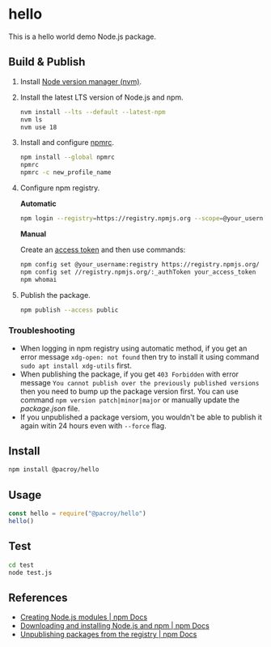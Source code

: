 # hello

This is a hello world demo Node.js package.

## Build & Publish

1. Install [Node version manager (nvm)](https://github.com/nvm-sh/nvm#installing-and-updating).
2. Install the latest LTS version of Node.js and npm.

   ```sh
   nvm install --lts --default --latest-npm
   nvm ls
   nvm use 18
   ```

3. Install and configure [npmrc](https://www.npmjs.com/package/npmrc).

   ```sh
   npm install --global npmrc
   npmrc
   npmrc -c new_profile_name
   ```

4. Configure npm registry.

   **Automatic**
   
   ```sh
   npm login --registry=https://registry.npmjs.org --scope=@your_username
   ```

   **Manual**

   Create an [access token](https://www.npmjs.com/settings/pacroy/tokens) and then use commands:

   ```sh
   npm config set @your_username:registry https://registry.npmjs.org/
   npm config set //registry.npmjs.org/:_authToken your_access_token
   npm whomai
   ```

5. Publish the package.

   ```sh
   npm publish --access public
   ```

### Troubleshooting

- When logging in npm registry using automatic method, if you get an error message `xdg-open: not found` then try to install it using command `sudo apt install xdg-utils` first.
- When publishing the package, if you get `403 Forbidden` with error message `You cannot publish over the previously published versions` then you need to bump up the package version first. You can use command `npm version patch|minor|major` or manually update the *package.json* file.
- If you unpublished a package versiom, you wouldn't be able to publish it again witin 24 hours even with `--force` flag.

## Install

```sh
npm install @pacroy/hello
```

## Usage

```js
const hello = require("@pacroy/hello")
hello()
```

## Test

```sh
cd test
node test.js
```

## References

- [Creating Node.js modules | npm Docs](https://docs.npmjs.com/creating-node-js-modules)
- [Downloading and installing Node.js and npm | npm Docs](https://docs.npmjs.com/downloading-and-installing-node-js-and-npm)
- [Unpublishing packages from the registry | npm Docs](https://docs.npmjs.com/unpublishing-packages-from-the-registry)
